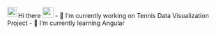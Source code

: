 <a href="https://www.linkedin.com/in/sravanthimalepati/">
  <img align="left" alt="Sravanthi's LinkedIN" width="22px" src="https://raw.githubusercontent.com/peterthehan/peterthehan/master/assets/linkedin.svg" />
</a>
Hi there <img src="https://media.giphy.com/media/hvRJCLFzcasrR4ia7z/giphy.gif" width="25px">
- 🔭 I’m currently working on Tennis Data Visualization Project
- 🌱 I’m currently learning Angular

<!--### Hi there 👋 
### Hi there <img src="https://media.giphy.com/media/hvRJCLFzcasrR4ia7z/giphy.gif" width="25px">
- 🔭 I’m currently working on Tennis Data Visualization Project
- 🌱 I’m currently learning Angular




**SravanthiMalepati/SravanthiMalepati** is a ✨ _special_ ✨ repository because its `README.md` (this file) appears on your GitHub profile.

Here are some ideas to get you started:

- 🔭 I’m currently working on ...
- 🌱 I’m currently learning ...
- 👯 I’m looking to collaborate on ...
- 🤔 I’m looking for help with ...
- 💬 Ask me about ...
- 📫 How to reach me: ...
- 😄 Pronouns: ...
- ⚡ Fun fact: ...
-->
